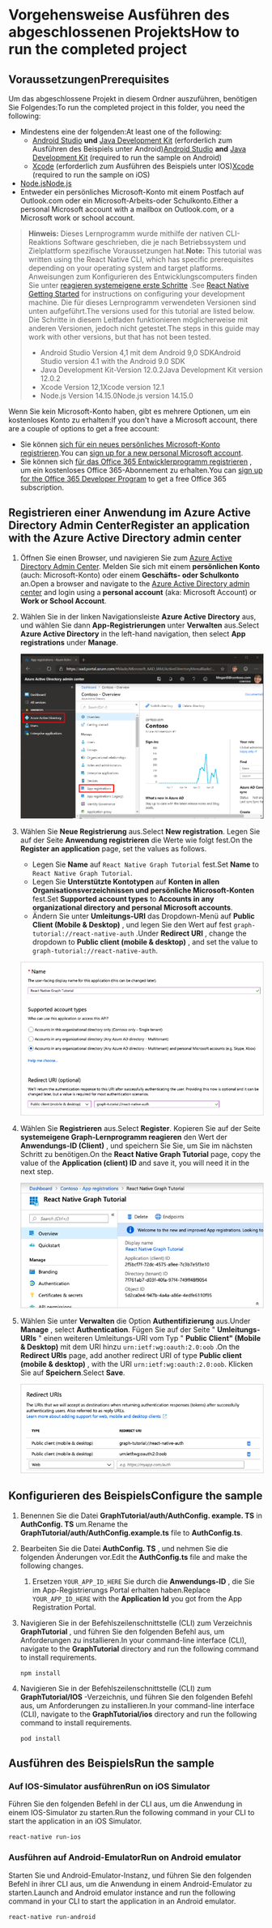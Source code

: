 # <a name="how-to-run-the-completed-project"></a><span data-ttu-id="04f77-101">Vorgehensweise Ausführen des abgeschlossenen Projekts</span><span class="sxs-lookup"><span data-stu-id="04f77-101">How to run the completed project</span></span>

## <a name="prerequisites"></a><span data-ttu-id="04f77-102">Voraussetzungen</span><span class="sxs-lookup"><span data-stu-id="04f77-102">Prerequisites</span></span>

<span data-ttu-id="04f77-103">Um das abgeschlossene Projekt in diesem Ordner auszuführen, benötigen Sie Folgendes:</span><span class="sxs-lookup"><span data-stu-id="04f77-103">To run the completed project in this folder, you need the following:</span></span>

- <span data-ttu-id="04f77-104">Mindestens eine der folgenden:</span><span class="sxs-lookup"><span data-stu-id="04f77-104">At least one of the following:</span></span>
  - <span data-ttu-id="04f77-105">[Android Studio](https://developer.android.com/studio/) **und** [Java Development Kit](https://jdk.java.net) (erforderlich zum Ausführen des Beispiels unter Android)</span><span class="sxs-lookup"><span data-stu-id="04f77-105">[Android Studio](https://developer.android.com/studio/) **and** [Java Development Kit](https://jdk.java.net) (required to run the sample on Android)</span></span>
  - <span data-ttu-id="04f77-106">[Xcode](https://developer.apple.com/xcode/) (erforderlich zum Ausführen des Beispiels unter IOS)</span><span class="sxs-lookup"><span data-stu-id="04f77-106">[Xcode](https://developer.apple.com/xcode/) (required to run the sample on iOS)</span></span>
- [<span data-ttu-id="04f77-107">Node.js</span><span class="sxs-lookup"><span data-stu-id="04f77-107">Node.js</span></span>](https://nodejs.org)
- <span data-ttu-id="04f77-108">Entweder ein persönliches Microsoft-Konto mit einem Postfach auf Outlook.com oder ein Microsoft-Arbeits-oder Schulkonto.</span><span class="sxs-lookup"><span data-stu-id="04f77-108">Either a personal Microsoft account with a mailbox on Outlook.com, or a Microsoft work or school account.</span></span>

> <span data-ttu-id="04f77-109">**Hinweis:** Dieses Lernprogramm wurde mithilfe der nativen CLI-Reaktions Software geschrieben, die je nach Betriebssystem und Zielplattform spezifische Voraussetzungen hat.</span><span class="sxs-lookup"><span data-stu-id="04f77-109">**Note:** This tutorial was written using the React Native CLI, which has specific prerequisites depending on your operating system and target platforms.</span></span> <span data-ttu-id="04f77-110">Anweisungen zum Konfigurieren des Entwicklungscomputers finden Sie unter [reagieren systemeigene erste Schritte](https://facebook.github.io/react-native/docs/getting-started) .</span><span class="sxs-lookup"><span data-stu-id="04f77-110">See [React Native Getting Started](https://facebook.github.io/react-native/docs/getting-started) for instructions on configuring your development machine.</span></span> <span data-ttu-id="04f77-111">Die für dieses Lernprogramm verwendeten Versionen sind unten aufgeführt.</span><span class="sxs-lookup"><span data-stu-id="04f77-111">The versions used for this tutorial are listed below.</span></span> <span data-ttu-id="04f77-112">Die Schritte in diesem Leitfaden funktionieren möglicherweise mit anderen Versionen, jedoch nicht getestet.</span><span class="sxs-lookup"><span data-stu-id="04f77-112">The steps in this guide may work with other versions, but that has not been tested.</span></span>
>
> - <span data-ttu-id="04f77-113">Android Studio Version 4,1 mit dem Android 9,0 SDK</span><span class="sxs-lookup"><span data-stu-id="04f77-113">Android Studio version 4.1 with the Android 9.0 SDK</span></span>
> - <span data-ttu-id="04f77-114">Java Development Kit-Version 12.0.2</span><span class="sxs-lookup"><span data-stu-id="04f77-114">Java Development Kit version 12.0.2</span></span>
> - <span data-ttu-id="04f77-115">Xcode Version 12,1</span><span class="sxs-lookup"><span data-stu-id="04f77-115">Xcode version 12.1</span></span>
> - <span data-ttu-id="04f77-116">Node.js Version 14.15.0</span><span class="sxs-lookup"><span data-stu-id="04f77-116">Node.js version 14.15.0</span></span>

<span data-ttu-id="04f77-117">Wenn Sie kein Microsoft-Konto haben, gibt es mehrere Optionen, um ein kostenloses Konto zu erhalten:</span><span class="sxs-lookup"><span data-stu-id="04f77-117">If you don't have a Microsoft account, there are a couple of options to get a free account:</span></span>

- <span data-ttu-id="04f77-118">Sie können [sich für ein neues persönliches Microsoft-Konto registrieren](https://signup.live.com/signup?wa=wsignin1.0&rpsnv=12&ct=1454618383&rver=6.4.6456.0&wp=MBI_SSL_SHARED&wreply=https://mail.live.com/default.aspx&id=64855&cbcxt=mai&bk=1454618383&uiflavor=web&uaid=b213a65b4fdc484382b6622b3ecaa547&mkt=E-US&lc=1033&lic=1).</span><span class="sxs-lookup"><span data-stu-id="04f77-118">You can [sign up for a new personal Microsoft account](https://signup.live.com/signup?wa=wsignin1.0&rpsnv=12&ct=1454618383&rver=6.4.6456.0&wp=MBI_SSL_SHARED&wreply=https://mail.live.com/default.aspx&id=64855&cbcxt=mai&bk=1454618383&uiflavor=web&uaid=b213a65b4fdc484382b6622b3ecaa547&mkt=E-US&lc=1033&lic=1).</span></span>
- <span data-ttu-id="04f77-119">Sie können sich [für das Office 365 Entwicklerprogramm registrieren](https://developer.microsoft.com/office/dev-program) , um ein kostenloses Office 365-Abonnement zu erhalten.</span><span class="sxs-lookup"><span data-stu-id="04f77-119">You can [sign up for the Office 365 Developer Program](https://developer.microsoft.com/office/dev-program) to get a free Office 365 subscription.</span></span>

## <a name="register-an-application-with-the-azure-active-directory-admin-center"></a><span data-ttu-id="04f77-120">Registrieren einer Anwendung im Azure Active Directory Admin Center</span><span class="sxs-lookup"><span data-stu-id="04f77-120">Register an application with the Azure Active Directory admin center</span></span>

1. <span data-ttu-id="04f77-121">Öffnen Sie einen Browser, und navigieren Sie zum [Azure Active Directory Admin Center](https://aad.portal.azure.com). Melden Sie sich mit einem **persönlichen Konto** (auch: Microsoft-Konto) oder einem **Geschäfts- oder Schulkonto** an.</span><span class="sxs-lookup"><span data-stu-id="04f77-121">Open a browser and navigate to the [Azure Active Directory admin center](https://aad.portal.azure.com) and login using a **personal account** (aka: Microsoft Account) or **Work or School Account**.</span></span>

1. <span data-ttu-id="04f77-122">Wählen Sie in der linken Navigationsleiste **Azure Active Directory** aus, und wählen Sie dann **App-Registrierungen** unter **Verwalten** aus.</span><span class="sxs-lookup"><span data-stu-id="04f77-122">Select **Azure Active Directory** in the left-hand navigation, then select **App registrations** under **Manage**.</span></span>

    ![<span data-ttu-id="04f77-123">Screenshot der APP-Registrierungen</span><span class="sxs-lookup"><span data-stu-id="04f77-123">A screenshot of the App registrations</span></span> ](/tutorial/images/aad-portal-app-registrations.png)

1. <span data-ttu-id="04f77-124">Wählen Sie **Neue Registrierung** aus.</span><span class="sxs-lookup"><span data-stu-id="04f77-124">Select **New registration**.</span></span> <span data-ttu-id="04f77-125">Legen Sie auf der Seite **Anwendung registrieren** die Werte wie folgt fest.</span><span class="sxs-lookup"><span data-stu-id="04f77-125">On the **Register an application** page, set the values as follows.</span></span>

    - <span data-ttu-id="04f77-126">Legen Sie **Name** auf `React Native Graph Tutorial` fest.</span><span class="sxs-lookup"><span data-stu-id="04f77-126">Set **Name** to `React Native Graph Tutorial`.</span></span>
    - <span data-ttu-id="04f77-127">Legen Sie **Unterstützte Kontotypen** auf **Konten in allen Organisationsverzeichnissen und persönliche Microsoft-Konten** fest.</span><span class="sxs-lookup"><span data-stu-id="04f77-127">Set **Supported account types** to **Accounts in any organizational directory and personal Microsoft accounts**.</span></span>
    - <span data-ttu-id="04f77-128">Ändern Sie unter **Umleitungs-URI** das Dropdown-Menü auf **Public Client (Mobile & Desktop)** , und legen Sie den Wert auf fest `graph-tutorial://react-native-auth` .</span><span class="sxs-lookup"><span data-stu-id="04f77-128">Under **Redirect URI** , change the dropdown to **Public client (mobile & desktop)** , and set the value to `graph-tutorial://react-native-auth`.</span></span>

    ![Screenshot der Seite "Anwendung registrieren"](/tutorial/images/aad-register-an-app.png)

1. <span data-ttu-id="04f77-130">Wählen Sie **Registrieren** aus.</span><span class="sxs-lookup"><span data-stu-id="04f77-130">Select **Register**.</span></span> <span data-ttu-id="04f77-131">Kopieren Sie auf der Seite **systemeigene Graph-Lernprogramm reagieren** den Wert der **Anwendungs-ID (Client)** , und speichern Sie Sie, um Sie im nächsten Schritt zu benötigen.</span><span class="sxs-lookup"><span data-stu-id="04f77-131">On the **React Native Graph Tutorial** page, copy the value of the **Application (client) ID** and save it, you will need it in the next step.</span></span>

    ![Screenshot der Anwendungs-ID der neuen App-Registrierung](/tutorial/images/aad-application-id.png)

1. <span data-ttu-id="04f77-133">Wählen Sie unter **Verwalten** die Option **Authentifizierung** aus.</span><span class="sxs-lookup"><span data-stu-id="04f77-133">Under **Manage** , select **Authentication**.</span></span> <span data-ttu-id="04f77-134">Fügen Sie auf der Seite " **Umleitungs-URIs** " einen weiteren Umleitungs-URI vom Typ " **Public Client" (Mobile & Desktop)** mit dem URI hinzu `urn:ietf:wg:oauth:2.0:oob` .</span><span class="sxs-lookup"><span data-stu-id="04f77-134">On the **Redirect URIs** page, add another redirect URI of type **Public client (mobile & desktop)** , with the URI `urn:ietf:wg:oauth:2.0:oob`.</span></span> <span data-ttu-id="04f77-135">Klicken Sie auf **Speichern**.</span><span class="sxs-lookup"><span data-stu-id="04f77-135">Select **Save**.</span></span>

    ![Screenshot der Seite "Umleitungs-URIs"](/tutorial/images/aad-redirect-uris.png)

## <a name="configure-the-sample"></a><span data-ttu-id="04f77-137">Konfigurieren des Beispiels</span><span class="sxs-lookup"><span data-stu-id="04f77-137">Configure the sample</span></span>

1. <span data-ttu-id="04f77-138">Benennen Sie die Datei **GraphTutorial/auth/AuthConfig. example. TS** in **AuthConfig. TS** um.</span><span class="sxs-lookup"><span data-stu-id="04f77-138">Rename the **GraphTutorial/auth/AuthConfig.example.ts** file to **AuthConfig.ts**.</span></span>
1. <span data-ttu-id="04f77-139">Bearbeiten Sie die Datei **AuthConfig. TS** , und nehmen Sie die folgenden Änderungen vor.</span><span class="sxs-lookup"><span data-stu-id="04f77-139">Edit the **AuthConfig.ts** file and make the following changes.</span></span>
    1. <span data-ttu-id="04f77-140">Ersetzen `YOUR_APP_ID_HERE` Sie durch die **Anwendungs-ID** , die Sie im App-Registrierungs Portal erhalten haben.</span><span class="sxs-lookup"><span data-stu-id="04f77-140">Replace `YOUR_APP_ID_HERE` with the **Application Id** you got from the App Registration Portal.</span></span>

1. <span data-ttu-id="04f77-141">Navigieren Sie in der Befehlszeilenschnittstelle (CLI) zum Verzeichnis **GraphTutorial** , und führen Sie den folgenden Befehl aus, um Anforderungen zu installieren.</span><span class="sxs-lookup"><span data-stu-id="04f77-141">In your command-line interface (CLI), navigate to the **GraphTutorial** directory and run the following command to install requirements.</span></span>

    ```Shell
    npm install
    ```

1. <span data-ttu-id="04f77-142">Navigieren Sie in der Befehlszeilenschnittstelle (CLI) zum **GraphTutorial/IOS** -Verzeichnis, und führen Sie den folgenden Befehl aus, um Anforderungen zu installieren.</span><span class="sxs-lookup"><span data-stu-id="04f77-142">In your command-line interface (CLI), navigate to the **GraphTutorial/ios** directory and run the following command to install requirements.</span></span>

    ```Shell
    pod install
    ```

## <a name="run-the-sample"></a><span data-ttu-id="04f77-143">Ausführen des Beispiels</span><span class="sxs-lookup"><span data-stu-id="04f77-143">Run the sample</span></span>

### <a name="run-on-ios-simulator"></a><span data-ttu-id="04f77-144">Auf IOS-Simulator ausführen</span><span class="sxs-lookup"><span data-stu-id="04f77-144">Run on iOS Simulator</span></span>

<span data-ttu-id="04f77-145">Führen Sie den folgenden Befehl in der CLI aus, um die Anwendung in einem IOS-Simulator zu starten.</span><span class="sxs-lookup"><span data-stu-id="04f77-145">Run the following command in your CLI to start the application in an iOS Simulator.</span></span>

```Shell
react-native run-ios
```

### <a name="run-on-android-emulator"></a><span data-ttu-id="04f77-146">Ausführen auf Android-Emulator</span><span class="sxs-lookup"><span data-stu-id="04f77-146">Run on Android emulator</span></span>

<span data-ttu-id="04f77-147">Starten Sie und Android-Emulator-Instanz, und führen Sie den folgenden Befehl in ihrer CLI aus, um die Anwendung in einem Android-Emulator zu starten.</span><span class="sxs-lookup"><span data-stu-id="04f77-147">Launch and Android emulator instance and run the following command in your CLI to start the application in an Android emulator.</span></span>

```Shell
react-native run-android
```
